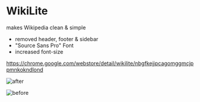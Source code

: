 # WikiLite

makes Wikipedia clean & simple
- removed header, footer & sidebar
- "Source Sans Pro" Font
- increased font-size

https://chrome.google.com/webstore/detail/wikilite/nbgfkejjpcagomggmcjppmnkokndlond

![after](https://raw.githubusercontent.com/max-pub/WikiLite/master/screenshots/after.png)

![before](https://raw.githubusercontent.com/max-pub/WikiLite/master/screenshots/before.png)
